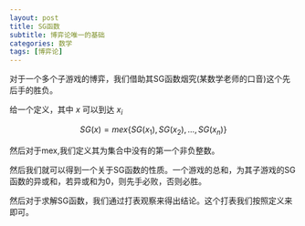 ```yaml
---
layout: post
title: SG函数
subtitle: 博弈论唯一的基础
categories: 数学
tags: [博弈论]
---
```


对于一个多个子游戏的博弈，我们借助其SG函数烟究(某数学老师的口音)这个先后手的胜负。

给一个定义，其中 $x$ 可以到达 $x_i$

$$SG(x)=mex\{SG(x_1),SG(x_2),...,SG(x_n)\}$$

然后对于mex,我们定义其为集合中没有的第一个非负整数。

然后我们就可以得到一个关于SG函数的性质。一个游戏的总和，为其子游戏的SG函数的异或和，若异或和为0，则先手必败，否则必胜。

然后对于求解SG函数，我们通过打表观察来得出结论。这个打表我们按照定义来即可。

